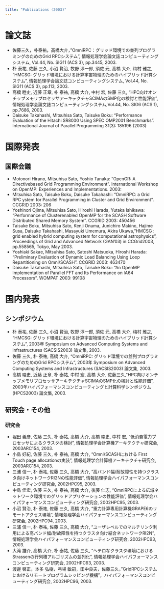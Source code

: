 ```yaml
---
title: "Publications (2003)"
---
```


# 論文誌

- 佐藤三久，朴泰祐，高橋大介，”OmniRPC：グリッド環境での並列プログラミングのためのGrid RPCシステム”, 情報処理学会論文誌コンピューティングシステム, Vol.44, No. SIG11 (ACS 3), pp.3445, 2003.
- 朴 泰祐, 佐藤 三久, 小沼 賢治, 牧野 淳一郎, 須佐 元, 高橋 大介, 梅村 雅之, “HMCSG: グリッド環境における計算宇宙物理のためのハイブリッド計算システム”, 情報処理学会論文誌コンピューティングシステム, Vol.44, No. SIG11 (ACS 3), pp.113, 2003.
- 高橋 睦史, 近藤 正章, 朴 泰祐, 高橋 大介, 中村 宏, 佐藤 三久, “HPC向けオンチップメモリプロセッサアーキテクチャSCIMAのSMP化の検討と性能評価”, 情報処理学会論文誌コンピューティングシステム,Vol.44, No. SIG6 (ACS 1), pp.7686, 2003.
- Daisuke Takahashi, Mitsuhisa Sato, Taisuke Boku: “Performance Evaluation of the Hitachi SR8000 Using SPEC OMP2001 Benchmarks”. International Journal of Parallel Programming 31(3): 185196 (2003)

# 国際発表

## 国際会議

- Motonori Hirano, Mitsuhisa Sato, Yoshio Tanaka: “OpenGR: A Directivebased Grid Programming Environment”. International Workshop on OpenMP: Experiences and Implementations. 2003:
- Mitsuhisa Sato, Taisuke Boku, Daisuke Takahashi: “OmniRPC: a Grid RPC ystem for Parallel Programming in Cluster and Grid Environment”. CCGRID 2003: 206
- Yoshinori Ojima, Mitsuhisa Sato, Hiroshi Harada, Yutaka Ishikawa: “Performance of Clusterenabled OpenMP for the SCASH Software Distributed Shared Memory System”. CCGRID 2003: 450456
- Taisuke Boku, Mitsuhisa Sato, Kenji Onuma, Junichiro Makino, Hajime Susa, Daisuke Takahashi, Masayuki Umemura, Akira Ukawa,”HMCSG : grid enabled hybrid computing system for computational astrophysics”, Proceedings of Grid and Advanced Network (GAN’03) in CCGrid2003, pp.558565, Tokyo, May 2003.
- Yoshiaki Sakae, Mitsuhisa Sato, Satoshi Matsuoka, Hiroshi Harada: “Preliminary Evaluation of Dynamic Load Balancing Using Loop Repartitioning on Omni/SCASH”. CCGRID 2003: 463470
- Daisuke Takahashi, Mitsuhisa Sato, Taisuke Boku: “An OpenMP Implementation of Parallel FFT and Its Performance on IA64 Processors”. WOMPAT 2003: 99108

# 国内発表

## シンポジウム

- 朴 泰祐, 佐藤 三久, 小沼 賢治, 牧野 淳一郎, 須佐 元, 高橋 大介, 梅村 雅之, “HMCSG: グリッド環境における計算宇宙物理のためのハイブリッド計算システム”, 2003年 Symposium on Advanced Computing Systems and Infrastructures (SACSIS2003) 論文集, 2003.
- 佐藤 三久, 朴 泰祐, 高橋 大介, “OmniRPC: グリッド環境での並列プログラミングのためのGrid RPCシステム”, 2003年 Symposium on Advanced Computing Systems and Infrastructures (SACSIS2003) 論文集, 2003.
- 高橋 睦史, 近藤 正章, 朴 泰祐, 中村 宏, 高橋 大介, 佐藤三久,”HPC向けオンチップメモリプロセッサアーキテクチャSCIMAのSMP化の検討と性能評価”, 2003年ハイパフォーマンスコンピューティングと計算科学シンポジウム (HPCS2003) 論文集, 2003.

## 研究会・その他

### 研究会

- 堀田 義彦, 佐藤 三久, 朴 泰祐, 高橋 大介, 高橋 睦史, 中村 宏, “低消費電力プロセッサによるクラスタの検討”, 情報処理学会計算機アーキテクチャ研究会, 2003ARC154, 2003.
- 小島 好紀, 佐藤 三久, 朴 泰祐, 高橋 大介, “Omni/SCASHにおける First Touch page allocationの実装”, 情報処理学会計算機アーキテクチャ研究会, 2003ARC154, 2003.
- 三浦 信一, 朴 泰祐, 佐藤 三久, 高橋 大介, “高バンド幅/耐故障性を持つクラスタ向けネットワークRI2Nの性能評価”, 情報処理学会ハイパフォーマンスコンピューティング研究会, 2002HPC95, 2003.
- 中島 佳宏, 佐藤 三久, 朴 泰祐, 高橋 大介, 後藤 仁志, “OmniRPCによる広域ネットワーク環境でのグリッドアプリケーションの性能評価”, 情報処理学会ハイパフォーマンスコンピューティング研究会, 2002HPC95, 2003.
- 小沼 賢治, 朴 泰祐, 佐藤 三久, 高橋 大介, “重力計算専用計算機GRAPE6のリモートアクセス環境”, 情報処理学会ハイパフォーマンスコンピューティング研究会, 2002HPC94, 2003.
- 三浦 信一, 朴 泰祐, 佐藤 三久, 高橋 大介, “ユーザレベルでのマルチリンク利用による高バンド幅/耐故障性を持つクラスタ向け結合ネットワークRI2N”, 情報処理学会ハイパフォーマンスコンピューティング研究会, 2002HPC93, 2003.
- 大滝 雄介, 高橋 大介, 朴 泰祐, 佐藤 三久, “ヘテロなクラスタ環境におけるStrassenの行列積アルゴリズムの並列化”, 情報処理学会ハイパフォーマンスコンピューティング研究会, 2002HPC93, 2003.
- 渡邊 啓正，本多 弘樹，弓場 敏嗣，田中良夫，佐藤三久，”GridRPCシステムにおけるリモートプログラムシッピング機構”，ハイパフォーマンスコンピューティング研究会, 2002HPC96, 2003.
